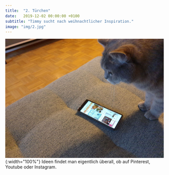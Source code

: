 ```yaml
---
title:  "2. Türchen"
date:   2019-12-02 00:00:00 +0100
subtitle: "Timmy sucht nach weihnachtlicher Inspiration."
image: "img/2.jpg"
---
```


![Timmy](../img/2.jpg){:width="100%"}
Ideen findet man eigentlich überall, ob auf Pinterest, Youtube oder Instagram.